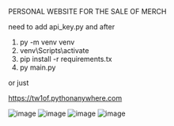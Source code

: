 PERSONAL WEBSITE FOR THE SALE OF MERCH

need to add api_key.py and after
1. py -m venv venv 
2. venv\Scripts\activate
3. pip install -r requirements.tx  
4. py main.py 

or just

https://tw1of.pythonanywhere.com

![image](https://github.com/user-attachments/assets/955e6a55-12d0-413f-921e-903001378e80)
![image](https://github.com/user-attachments/assets/ae72a470-3977-41a4-b8e9-b51be803318e)
![image](https://github.com/user-attachments/assets/78d139da-915a-4022-a72c-60a6c42e95a7)
![image](https://github.com/user-attachments/assets/8dfcc859-30c3-4b62-a4da-47648770f25f)
